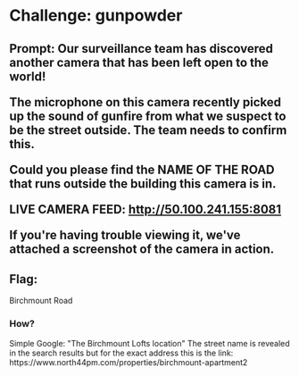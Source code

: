 <h1> Challenge: gunpowder </h1>

<h2>Prompt: Our surveillance team has discovered another camera that has been left open to the world!

The microphone on this camera recently picked up the sound of gunfire from what we suspect to be the street outside. The team needs to confirm this.

Could you please find the NAME OF THE ROAD that runs outside the building this camera is in.

LIVE CAMERA FEED: http://50.100.241.155:8081

If you're having trouble viewing it, we've attached a screenshot of the camera in action.</h2> 



<h2>Flag:</h2> 
Birchmount Road

<h3>How?</h3>
<p>Simple Google: "The Birchmount Lofts location" The street name is revealed in the search results but for the exact address this is the link: https://www.north44pm.com/properties/birchmount-apartment2 <p/>


